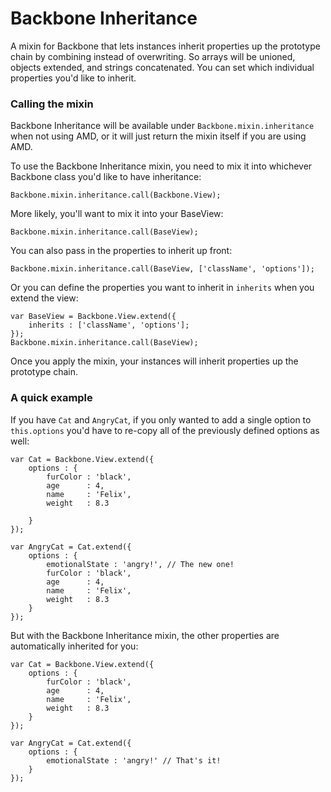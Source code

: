 # Backbone Inheritance

A mixin for Backbone that lets instances inherit properties up the prototype chain by combining instead of overwriting. So arrays will be unioned, objects extended, and strings concatenated. You can set which individual properties you'd like to inherit.

### Calling the mixin

Backbone Inheritance will be available under `Backbone.mixin.inheritance` when not using AMD, or it will just return the mixin itself if you are using AMD.

To use the Backbone Inheritance mixin, you need to mix it into whichever Backbone class you'd like to have inheritance:

    Backbone.mixin.inheritance.call(Backbone.View);

More likely, you'll want to mix it into your BaseView:

    Backbone.mixin.inheritance.call(BaseView);

You can also pass in the properties to inherit up front:

    Backbone.mixin.inheritance.call(BaseView, ['className', 'options']);

Or you can define the properties you want to inherit in `inherits` when you extend the view:

    var BaseView = Backbone.View.extend({
        inherits : ['className', 'options'];
    });
    Backbone.mixin.inheritance.call(BaseView);

Once you apply the mixin, your instances will inherit properties up the prototype chain.

### A quick example

If you have `Cat` and `AngryCat`, if you only wanted to add a single option to `this.options` you'd have to re-copy all of the previously defined options as well:

    var Cat = Backbone.View.extend({
        options : {
            furColor : 'black',
            age      : 4,
            name     : 'Felix',
            weight   : 8.3

        }
    });

    var AngryCat = Cat.extend({
        options : {
            emotionalState : 'angry!', // The new one!
            furColor : 'black', 
            age      : 4,
            name     : 'Felix',
            weight   : 8.3
        }
    });

But with the Backbone Inheritance mixin, the other properties are automatically inherited for you:

    var Cat = Backbone.View.extend({
        options : {
            furColor : 'black',
            age      : 4,
            name     : 'Felix',
            weight   : 8.3
        }
    });

    var AngryCat = Cat.extend({
        options : {
            emotionalState : 'angry!' // That's it!
        }
    });